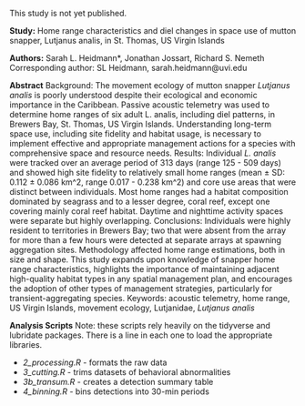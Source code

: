 This study is not yet published.

**Study:** Home range characteristics and diel changes in space use of mutton snapper, Lutjanus analis, in St. Thomas, US Virgin Islands

**Authors:** Sarah L. Heidmann*, Jonathan Jossart, Richard S. Nemeth
Corresponding author: SL Heidmann, sarah.heidmann\@uvi.edu

**Abstract**
Background: The movement ecology of mutton snapper *Lutjanus analis* is poorly understood despite their ecological and economic importance in the Caribbean. Passive acoustic telemetry was used to determine home ranges of six adult L. analis, including diel patterns, in Brewers Bay, St. Thomas, US Virgin Islands. Understanding long-term space use, including site fidelity and habitat usage, is necessary to implement effective and appropriate management actions for a species with comprehensive space and resource needs.
Results: Individual *L. analis* were tracked over an average period of 313 days (range 125 - 509 days) and showed high site fidelity to relatively small home ranges (mean ± SD: 0.112 ± 0.086 km^2, range 0.017 - 0.238 km^2) and core use areas that were distinct between individuals. Most home ranges had a habitat composition dominated by seagrass and to a lesser degree, coral reef, except one covering mainly coral reef habitat. Daytime and nighttime activity spaces were separate but highly overlapping.
Conclusions: Individuals were highly resident to territories in Brewers Bay; two that were absent from the array for more than a few hours were detected at separate arrays at spawning aggregation sites. Methodology affected home range estimations, both in size and shape. This study expands upon knowledge of snapper home range characteristics, highlights the importance of maintaining adjacent high-quality habitat types in any spatial management plan, and encourages the adoption of other types of management strategies, particularly for transient-aggregating species.
Keywords: acoustic telemetry, home range, US Virgin Islands, movement ecology, Lutjanidae, *Lutjanus analis*

**Analysis Scripts**
Note: these scripts rely heavily on the tidyverse and lubridate packages. There is a line in each one to load the appropriate libraries.
- *2_processing.R* - formats the raw data
- *3_cutting.R* - trims datasets of behavioral abnormalities
- *3b_transum.R* - creates a detection summary table
- *4_binning.R* - bins detections into 30-min periods

